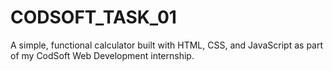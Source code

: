 # CODSOFT_TASK_01
A simple, functional calculator built with HTML, CSS, and JavaScript as part of my CodSoft Web Development internship.
